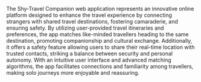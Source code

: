 The Shy-Travel Companion web application represents an innovative online platform designed to enhance the travel experience by connecting strangers with shared travel destinations, 
fostering camaraderie, and ensuring safety. By utilizing user-provided travel itineraries and preferences, the app matches like-minded travellers heading to the same destination, 
promoting companionship and cultural exchange. Additionally, it offers a safety feature allowing users to share their real-time location with trusted contacts, striking a balance 
between security and personal autonomy. With an intuitive user interface and advanced matching algorithms, the app facilitates connections and familiarity among travellers, making solo 
journeys more enjoyable and reassuring.

